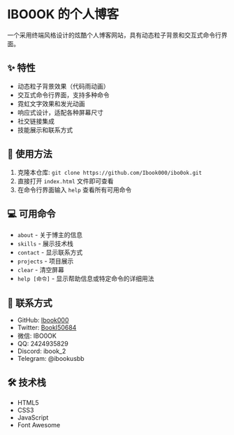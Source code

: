 # IBO0OK 的个人博客

一个采用终端风格设计的炫酷个人博客网站，具有动态粒子背景和交互式命令行界面。

## ✨ 特性
- 动态粒子背景效果（代码雨动画）
- 交互式命令行界面，支持多种命令
- 霓虹文字效果和发光动画
- 响应式设计，适配各种屏幕尺寸
- 社交链接集成
- 技能展示和联系方式

## 🚀 使用方法
1. 克隆本仓库: `git clone https://github.com/Ibook000/ibo0ok.git`
2. 直接打开 `index.html` 文件即可查看
3. 在命令行界面输入 `help` 查看所有可用命令

## 💻 可用命令
- `about` - 关于博主的信息
- `skills` - 展示技术栈
- `contact` - 显示联系方式
- `projects` - 项目展示
- `clear` - 清空屏幕
- `help [命令]` - 显示帮助信息或特定命令的详细用法

## 📱 联系方式
- GitHub: [Ibook000](https://github.com/Ibook000)
- Twitter: [BookI50684](https://x.com/BookI50684)
- 微信: IBO0OK
- QQ: 2424935829
- Discord: ibook_2
- Telegram: @ibookusbb

## 🛠️ 技术栈
- HTML5
- CSS3
- JavaScript
- Font Awesome